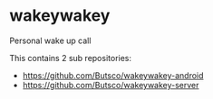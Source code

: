 wakeywakey
==========

Personal wake up call

This contains 2 sub repositories:
* https://github.com/Butsco/wakeywakey-android
* https://github.com/Butsco/wakeywakey-server

